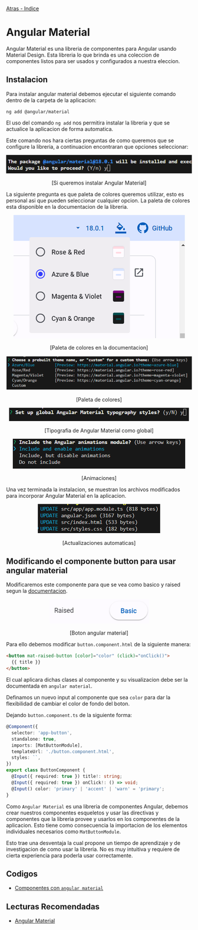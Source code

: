 [Atras - Indice](https://github.com/daniel18acevedo/DA2-Tecnologia/tree/angular-style)

# Angular Material

Angular Material es una libreria de componentes para Angular usando Material Design. Esta libreria lo que brinda es una coleccion de componentes listos para ser usados y configurados a nuestra eleccion.

## Instalacion

Para instalar angular material debemos ejecutar el siguiente comando dentro de la carpeta de la aplicacion:

```CMD
ng add @angular/material
```

El uso del comando `ng add` nos permitira instalar la libreria y que se actualice la aplicacion de forma automatica.

Este comando nos hara ciertas preguntas de como queremos que se configure la libreria, a continuacion encontraran que opciones seleccionar:

<p align="center">
<img src="./images/image-5.png">
</p>

<p align="center">
[Si queremos instalar Angular Material]
</p>

La siguiente pregunta es que paleta de colores queremos utilizar, esto es personal asi que pueden seleccionar cualquier opcion. La paleta de colores esta disponible en la documentacion de la libreria.

<p align="center">
<img src="./images/image-10.png">
</p>

<p align="center">
[Paleta de colores en la documentacion]
</p>

<p align="center">
<img src="./images/image-6.png">
</p>

<p align="center">
[Paleta de colores]
</p>

<p align="center">
<img src="./images/image-7.png">
</p>

<p align="center">
[Tipografia de Angular Material como global]
</p>

<p align="center">
<img src="./images/image-8.png">
</p>
<p align="center">
[Animaciones]
</p>

Una vez terminada la instalacion, se muestran los archivos modificados para incorporar Angular Material en la aplicacion.

<p align="center">
<img src="./images/image-9.png">
</p>

<p align="center">
[Actualizaciones automaticas]
</p>

## Modificando el componente button para usar angular material

Modificaremos este componente para que se vea como basico y raised segun la [documentacion](https://material.angular.io/components/button/examples).

<p align="center">
<img src="./images/image-11.png">
</p>

<p align="center">
[Boton angular material]
</p>

Para ello debemos modificar `button.component.html` de la siguiente manera:

```HTML
<button mat-raised-button [color]="color" (click)="onClick()">
  {{ title }}
</button>
```

El cual aplicara dichas clases al componente y su visualizacion debe ser la documentada en `angular material`.

Definamos un nuevo input al componente que sea `color` para dar la flexibilidad de cambiar el color de fondo del boton.

Dejando `button.component.ts` de la siguiente forma:

```TypeScript
@Component({
  selector: 'app-button',
  standalone: true,
  imports: [MatButtonModule],
  templateUrl: './button.component.html',
  styles: ``,
})
export class ButtonComponent {
  @Input({ required: true }) title!: string;
  @Input({ required: true }) onClick!: () => void;
  @Input() color: 'primary' | 'accent' | 'warn' = 'primary';
}
```

Como `Angular Material` es una libreria de componentes Angular, debemos crear nuestros componentes esqueletos y usar las directivas y componentes que la libreria provee y usarlos en los componentes de la aplicacion. Esto tiene como consecuencia la importacion de los elementos individuales necesarios como `MatButtonModule`.

Esto trae una desventaja la cual propone un tiempo de aprendizaje y de investigacion de como usar la libreria. No es muy intuitiva y requiere de cierta experiencia para poderla usar correctamente.

## Codigos

- [Componentes con `angular material`](https://github.com/daniel18acevedo/DA2-Tecnologia/tree/angular-style/1-%20Angular%20application/MyAngularMaterialApp)

## Lecturas Recomendadas

- [Angular Material](https://material.angular.io/)

